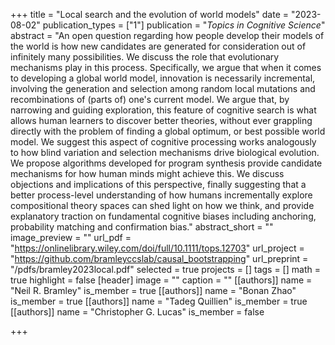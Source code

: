 +++
title = "Local search and the evolution of world models"
date = "2023-08-02"
publication_types = ["1"]
publication = "_Topics in Cognitive Science_"
abstract = "An open question regarding how people develop their models of the world is how new candidates are generated for consideration out of infinitely many possibilities. We discuss the role that evolutionary mechanisms play in this process. Specifically, we argue that when it comes to developing a global world model, innovation is necessarily incremental, involving the generation and selection among random local mutations and recombinations of (parts of) one's current model. We argue that, by narrowing and guiding exploration, this feature of cognitive search is what allows human learners to discover better theories, without ever grappling directly with the problem of finding a global optimum, or best possible world model. We suggest this aspect of cognitive processing works analogously to how blind variation and selection mechanisms drive biological evolution.  We propose algorithms developed for program synthesis provide candidate mechanisms for how human minds might achieve this. We discuss objections and implications of this perspective, finally suggesting that a better process-level understanding of how humans incrementally explore compositional theory spaces can shed light on how we think, and provide explanatory traction on fundamental cognitive biases including anchoring, probability matching and confirmation bias."
abstract_short = ""
image_preview = ""
url_pdf = "https://onlinelibrary.wiley.com/doi/full/10.1111/tops.12703"
url_project = "https://github.com/bramleyccslab/causal_bootstrapping"
url_preprint = "/pdfs/bramley2023local.pdf"
selected = true
projects = []
tags = []
math = true
highlight = false
[header]
image = ""
caption = ""
[[authors]]
	name = "Neil R. Bramley"
	is_member = true
[[authors]]
	name = "Bonan Zhao"
	is_member = true
[[authors]]
	name = "Tadeg Quillien"
	is_member = true
[[authors]]
	name = "Christopher G. Lucas"
	is_member = false

+++
